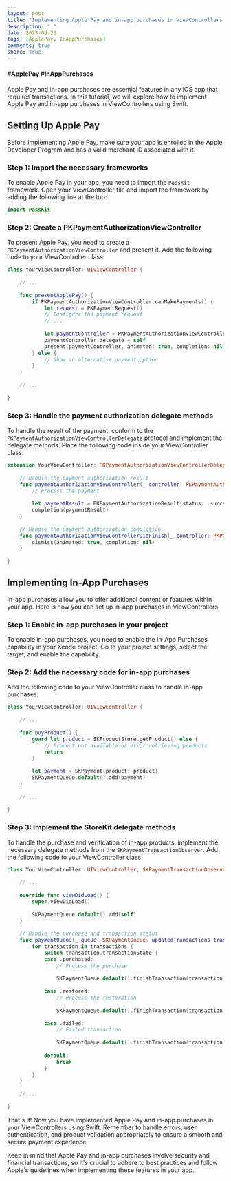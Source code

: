 ```yaml
---
layout: post
title: "Implementing Apple Pay and in-app purchases in ViewControllers in Swift"
description: " "
date: 2023-09-23
tags: [ApplePay, InAppPurchases]
comments: true
share: true
---
```


#### #ApplePay #InAppPurchases

Apple Pay and in-app purchases are essential features in any iOS app that requires transactions. In this tutorial, we will explore how to implement Apple Pay and in-app purchases in ViewControllers using Swift.

## Setting Up Apple Pay

Before implementing Apple Pay, make sure your app is enrolled in the Apple Developer Program and has a valid merchant ID associated with it.

### Step 1: Import the necessary frameworks

To enable Apple Pay in your app, you need to import the `PassKit` framework. Open your ViewController file and import the framework by adding the following line at the top:

```swift
import PassKit
```

### Step 2: Create a PKPaymentAuthorizationViewController

To present Apple Pay, you need to create a `PKPaymentAuthorizationViewController` and present it. Add the following code to your ViewController class:

```swift
class YourViewController: UIViewController {
    
    // ...
    
    func presentApplePay() {
        if PKPaymentAuthorizationViewController.canMakePayments() {
            let request = PKPaymentRequest()
            // Configure the payment request
            // ...
            
            let paymentController = PKPaymentAuthorizationViewController(paymentRequest: request)
            paymentController.delegate = self
            present(paymentController, animated: true, completion: nil)
        } else {
            // Show an alternative payment option
        }
    }
    
    // ...
    
}
```

### Step 3: Handle the payment authorization delegate methods

To handle the result of the payment, conform to the `PKPaymentAuthorizationViewControllerDelegate` protocol and implement the delegate methods. Place the following code inside your ViewController class:

```swift
extension YourViewController: PKPaymentAuthorizationViewControllerDelegate {
    
    // Handle the payment authorization result
    func paymentAuthorizationViewController(_ controller: PKPaymentAuthorizationViewController, didAuthorizePayment payment: PKPayment, handler completion: @escaping (PKPaymentAuthorizationResult) -> Void) {
        // Process the payment
        
        let paymentResult = PKPaymentAuthorizationResult(status: .success, errors: nil)
        completion(paymentResult)
    }
    
    // Handle the payment authorization completion
    func paymentAuthorizationViewControllerDidFinish(_ controller: PKPaymentAuthorizationViewController) {
        dismiss(animated: true, completion: nil)
    }
    
}
```

## Implementing In-App Purchases

In-app purchases allow you to offer additional content or features within your app. Here is how you can set up in-app purchases in ViewControllers.

### Step 1: Enable in-app purchases in your project

To enable in-app purchases, you need to enable the In-App Purchases capability in your Xcode project. Go to your project settings, select the target, and enable the capability.

### Step 2: Add the necessary code for in-app purchases

Add the following code to your ViewController class to handle in-app purchases:

```swift
class YourViewController: UIViewController {
    
    // ...
    
    func buyProduct() {
        guard let product = SKProductStore.getProduct() else {
            // Product not available or error retrieving products
            return
        }
        
        let payment = SKPayment(product: product)
        SKPaymentQueue.default().add(payment)
    }
    
    // ...
    
}
```

### Step 3: Implement the StoreKit delegate methods

To handle the purchase and verification of in-app products, implement the necessary delegate methods from the `SKPaymentTransactionObserver`. Add the following code to your ViewController class:

```swift
class YourViewController: UIViewController, SKPaymentTransactionObserver {
    
    // ...
    
    override func viewDidLoad() {
        super.viewDidLoad()
        
        SKPaymentQueue.default().add(self)
    }
    
    // Handle the purchase and transaction status
    func paymentQueue(_ queue: SKPaymentQueue, updatedTransactions transactions: [SKPaymentTransaction]) {
        for transaction in transactions {
            switch transaction.transactionState {
            case .purchased:
                // Process the purchase
                
                SKPaymentQueue.default().finishTransaction(transaction)
                
            case .restored:
                // Process the restoration
                
                SKPaymentQueue.default().finishTransaction(transaction)
                
            case .failed:
                // Failed transaction
                
                SKPaymentQueue.default().finishTransaction(transaction)
                
            default:
                break
            }
        }
    }
    
    // ...
    
}
```

That's it! Now you have implemented Apple Pay and in-app purchases in your ViewControllers using Swift. Remember to handle errors, user authentication, and product validation appropriately to ensure a smooth and secure payment experience.

Keep in mind that Apple Pay and in-app purchases involve security and financial transactions, so it's crucial to adhere to best practices and follow Apple's guidelines when implementing these features in your app.